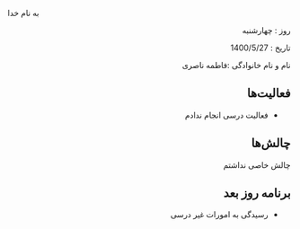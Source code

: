 

 
به نام خدا


 
</div>


 
<div dir="rtl" align="right">


 
روز : چهارشنبه

تاریخ : 1400/5/27

نام و نام خانوادگی :فاطمه ناصری


 
## فعالیت‌ها


 * فعالیت درسی انجام ندادم
  
 
## چالش‌ها

چالش خاصی نداشتم
## برنامه روز بعد


* رسیدگی به امورات غیر درسی

</div>


 
